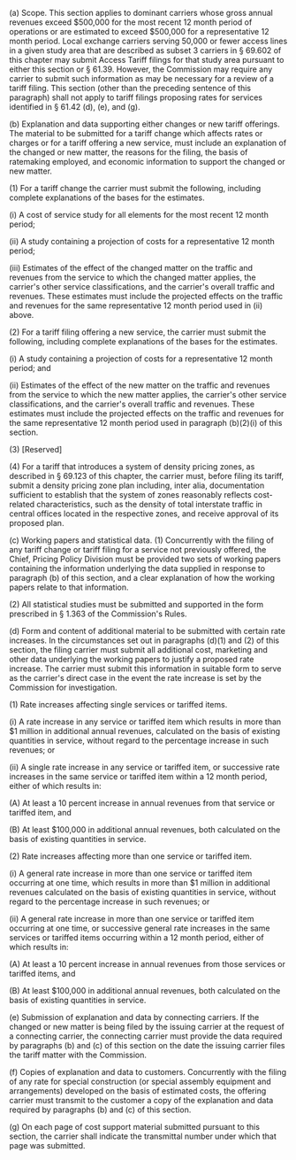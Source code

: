 (a) Scope. This section applies to dominant carriers whose gross annual revenues exceed $500,000 for the most recent 12 month period of operations or are estimated to exceed $500,000 for a representative 12 month period. Local exchange carriers serving 50,000 or fewer access lines in a given study area that are described as subset 3 carriers in § 69.602 of this chapter may submit Access Tariff filings for that study area pursuant to either this section or § 61.39. However, the Commission may require any carrier to submit such information as may be necessary for a review of a tariff filing. This section (other than the preceding sentence of this paragraph) shall not apply to tariff filings proposing rates for services identified in § 61.42 (d), (e), and (g).

(b) Explanation and data supporting either changes or new tariff offerings. The material to be submitted for a tariff change which affects rates or charges or for a tariff offering a new service, must include an explanation of the changed or new matter, the reasons for the filing, the basis of ratemaking employed, and economic information to support the changed or new matter.

(1) For a tariff change the carrier must submit the following, including complete explanations of the bases for the estimates.

(i) A cost of service study for all elements for the most recent 12 month period;

(ii) A study containing a projection of costs for a representative 12 month period;

(iii) Estimates of the effect of the changed matter on the traffic and revenues from the service to which the changed matter applies, the carrier's other service classifications, and the carrier's overall traffic and revenues. These estimates must include the projected effects on the traffic and revenues for the same representative 12 month period used in (ii) above.

(2) For a tariff filing offering a new service, the carrier must submit the following, including complete explanations of the bases for the estimates.
              

(i) A study containing a projection of costs for a representative 12 month period; and

(ii) Estimates of the effect of the new matter on the traffic and revenues from the service to which the new matter applies, the carrier's other service classifications, and the carrier's overall traffic and revenues. These estimates must include the projected effects on the traffic and revenues for the same representative 12 month period used in paragraph (b)(2)(i) of this section.

(3) [Reserved]

(4) For a tariff that introduces a system of density pricing zones, as described in § 69.123 of this chapter, the carrier must, before filing its tariff, submit a density pricing zone plan including, inter alia, documentation sufficient to establish that the system of zones reasonably reflects cost-related characteristics, such as the density of total interstate traffic in central offices located in the respective zones, and receive approval of its proposed plan.

(c) Working papers and statistical data. (1) Concurrently with the filing of any tariff change or tariff filing for a service not previously offered, the Chief, Pricing Policy Division must be provided two sets of working papers containing the information underlying the data supplied in response to paragraph (b) of this section, and a clear explanation of how the working papers relate to that information.

(2) All statistical studies must be submitted and supported in the form prescribed in § 1.363 of the Commission's Rules.

(d) Form and content of additional material to be submitted with certain rate increases. In the circumstances set out in paragraphs (d)(1) and (2) of this section, the filing carrier must submit all additional cost, marketing and other data underlying the working papers to justify a proposed rate increase. The carrier must submit this information in suitable form to serve as the carrier's direct case in the event the rate increase is set by the Commission for investigation.

(1) Rate increases affecting single services or tariffed items.

(i) A rate increase in any service or tariffed item which results in more than $1 million in additional annual revenues, calculated on the basis of existing quantities in service, without regard to the percentage increase in such revenues; or

(ii) A single rate increase in any service or tariffed item, or successive rate increases in the same service or tariffed item within a 12 month period, either of which results in:

(A) At least a 10 percent increase in annual revenues from that service or tariffed item, and

(B) At least $100,000 in additional annual revenues, both calculated on the basis of existing quantities in service.

(2) Rate increases affecting more than one service or tariffed item.

(i) A general rate increase in more than one service or tariffed item occurring at one time, which results in more than $1 million in additional revenues calculated on the basis of existing quantities in service, without regard to the percentage increase in such revenues; or

(ii) A general rate increase in more than one service or tariffed item occurring at one time, or successive general rate increases in the same services or tariffed items occurring within a 12 month period, either of which results in:

(A) At least a 10 percent increase in annual revenues from those services or tariffed items, and

(B) At least $100,000 in additional annual revenues, both calculated on the basis of existing quantities in service.

(e) Submission of explanation and data by connecting carriers. If the changed or new matter is being filed by the issuing carrier at the request of a connecting carrier, the connecting carrier must provide the data required by paragraphs (b) and (c) of this section on the date the issuing carrier files the tariff matter with the Commission.

(f) Copies of explanation and data to customers. Concurrently with the filing of any rate for special construction (or special assembly equipment and arrangements) developed on the basis of estimated costs, the offering carrier must transmit to the customer a copy of the explanation and data required by paragraphs (b) and (c) of this section.
              

(g) On each page of cost support material submitted pursuant to this section, the carrier shall indicate the transmittal number under which that page was submitted.

